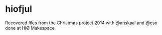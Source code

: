 # hiofjul
Recovered files from the Christmas project 2014 with @anskaal and @cso done at HiØ Makespace.
